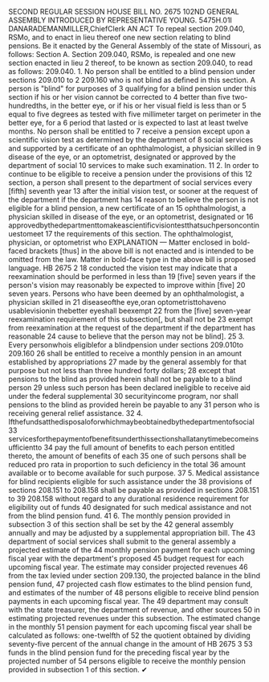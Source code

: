 SECOND REGULAR SESSION
HOUSE BILL NO. 2675
102ND GENERAL ASSEMBLY
INTRODUCED BY REPRESENTATIVE YOUNG.
5475H.01I DANARADEMANMILLER,ChiefClerk
AN ACT
To repeal section 209.040, RSMo, and to enact in lieu thereof one new section relating to
blind pensions.
Be it enacted by the General Assembly of the state of Missouri, as follows:
Section A. Section 209.040, RSMo, is repealed and one new section enacted in lieu
2 thereof, to be known as section 209.040, to read as follows:
209.040. 1. No person shall be entitled to a blind pension under sections 209.010 to
2 209.160 who is not blind as defined in this section. A person is "blind" for purposes of
3 qualifying for a blind pension under this section if his or her vision cannot be corrected to
4 better than five two-hundredths, in the better eye, or if his or her visual field is less than or
5 equal to five degrees as tested with five millimeter target on perimeter in the better eye, for a
6 period that lasted or is expected to last at least twelve months. No person shall be entitled to
7 receive a pension except upon a scientific vision test as determined by the department of
8 social services and supported by a certificate of an ophthalmologist, a physician skilled in
9 disease of the eye, or an optometrist, designated or approved by the department of social
10 services to make such examination.
11 2. In order to continue to be eligible to receive a pension under the provisions of this
12 section, a person shall present to the department of social services every [fifth] seventh year
13 after the initial vision test, or sooner at the request of the department if the department has
14 reason to believe the person is not eligible for a blind pension, a new certificate of an
15 ophthalmologist, a physician skilled in disease of the eye, or an optometrist, designated or
16 approvedbythedepartmenttomakeascientificvisiontestthatsuchpersoncontinuestomeet
17 the requirements of this section. The ophthalmologist, physician, or optometrist who
EXPLANATION — Matter enclosed in bold-faced brackets [thus] in the above bill is not enacted and is
intended to be omitted from the law. Matter in bold-face type in the above bill is proposed language.
HB 2675 2
18 conducted the vision test may indicate that a reexamination should be performed in less than
19 [five] seven years if the person's vision may reasonably be expected to improve within [five]
20 seven years. Persons who have been deemed by an ophthalmologist, a physician skilled in
21 diseaseofthe eye,oran optometristtohaveno usablevisionin thebetter eyeshall beexempt
22 from the [five] seven-year reexamination requirement of this subsection[, but shall not be
23 exempt from reexamination at the request of the department if the department has reasonable
24 cause to believe that the person may not be blind].
25 3. Every personwhois eligiblefor a blindpension under sections 209.010to 209.160
26 shall be entitled to receive a monthly pension in an amount established by appropriations
27 made by the general assembly for that purpose but not less than three hundred forty dollars;
28 except that pensions to the blind as provided herein shall not be payable to a blind person
29 unless such person has been declared ineligible to receive aid under the federal supplemental
30 securityincome program, nor shall pensions to the blind as provided herein be payable to any
31 person who is receiving general relief assistance.
32 4. Ifthefundsatthedisposaloforwhichmaybeobtainedbythedepartmentofsocial
33 servicesforthepaymentofbenefitsunderthissectionshallatanytimebecomeinsufficientto
34 pay the full amount of benefits to each person entitled thereto, the amount of benefits of each
35 one of such persons shall be reduced pro rata in proportion to such deficiency in the total
36 amount available or to become available for such purpose.
37 5. Medical assistance for blind recipients eligible for such assistance under the
38 provisions of sections 208.151 to 208.158 shall be payable as provided in sections 208.151 to
39 208.158 without regard to any durational residence requirement for eligibility out of funds
40 designated for such medical assistance and not from the blind pension fund.
41 6. The monthly pension provided in subsection 3 of this section shall be set by the
42 general assembly annually and may be adjusted by a supplemental appropriation bill. The
43 department of social services shall submit to the general assembly a projected estimate of the
44 monthly pension payment for each upcoming fiscal year with the department's proposed
45 budget request for each upcoming fiscal year. The estimate may consider projected revenues
46 from the tax levied under section 209.130, the projected balance in the blind pension fund,
47 projected cash flow estimates to the blind pension fund, and estimates of the number of
48 persons eligible to receive blind pension payments in each upcoming fiscal year. The
49 department may consult with the state treasurer, the department of revenue, and other sources
50 in estimating projected revenues under this subsection. The estimated change in the monthly
51 pension payment for each upcoming fiscal year shall be calculated as follows: one-twelfth of
52 the quotient obtained by dividing seventy-five percent of the annual change in the amount of
HB 2675 3
53 funds in the blind pension fund for the preceding fiscal year by the projected number of
54 persons eligible to receive the monthly pension provided in subsection 1 of this section.
✔
